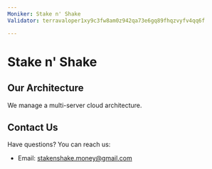 ```yaml
---
Moniker: Stake n' Shake
Validator: terravaloper1xy9c3fw8am0z942qa73e6gq89fhqzvyfv4qq6f

---
```


# Stake n' Shake

## Our Architecture

We manage a multi-server cloud architecture.

## Contact Us

Have questions? You can reach us:

- Email: stakenshake.money@gmail.com
